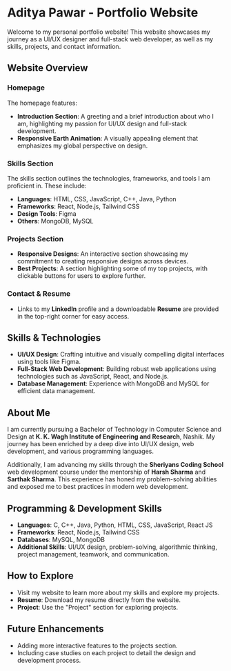# Aditya Pawar - Portfolio Website

Welcome to my personal portfolio website! This website showcases my journey as a UI/UX designer and full-stack web developer, as well as my skills, projects, and contact information.

## Website Overview

### Homepage
The homepage features:
- **Introduction Section**: A greeting and a brief introduction about who I am, highlighting my passion for UI/UX design and full-stack development.
- **Responsive Earth Animation**: A visually appealing element that emphasizes my global perspective on design.

### Skills Section
The skills section outlines the technologies, frameworks, and tools I am proficient in. These include:
- **Languages**: HTML, CSS, JavaScript, C++, Java, Python
- **Frameworks**: React, Node.js, Tailwind CSS
- **Design Tools**: Figma
- **Others**: MongoDB, MySQL

### Projects Section
- **Responsive Designs**: An interactive section showcasing my commitment to creating responsive designs across devices.
- **Best Projects**: A section highlighting some of my top projects, with clickable buttons for users to explore further.

### Contact & Resume
- Links to my **LinkedIn** profile and a downloadable **Resume** are provided in the top-right corner for easy access.

## Skills & Technologies
- **UI/UX Design**: Crafting intuitive and visually compelling digital interfaces using tools like Figma.
- **Full-Stack Web Development**: Building robust web applications using technologies such as JavaScript, React, and Node.js.
- **Database Management**: Experience with MongoDB and MySQL for efficient data management.

## About Me

I am currently pursuing a Bachelor of Technology in Computer Science and Design at **K. K. Wagh Institute of Engineering and Research**, Nashik. My journey has been enriched by a deep dive into UI/UX design, web development, and various programming languages.

Additionally, I am advancing my skills through the **Sheriyans Coding School** web development course under the mentorship of **Harsh Sharma** and **Sarthak Sharma**. This experience has honed my problem-solving abilities and exposed me to best practices in modern web development.

## Programming & Development Skills

- **Languages**: C, C++, Java, Python, HTML, CSS, JavaScript, React JS
- **Frameworks**: React, Node.js, Tailwind CSS
- **Databases**: MySQL, MongoDB
- **Additional Skills**: UI/UX design, problem-solving, algorithmic thinking, project management, teamwork, and communication.

## How to Explore

- Visit my website to learn more about my skills and explore my projects.
- **Resume**: Download my resume directly from the website.
- **Project**: Use the "Project" section for exploring projects.

## Future Enhancements

- Adding more interactive features to the projects section.
- Including case studies on each project to detail the design and development process.
